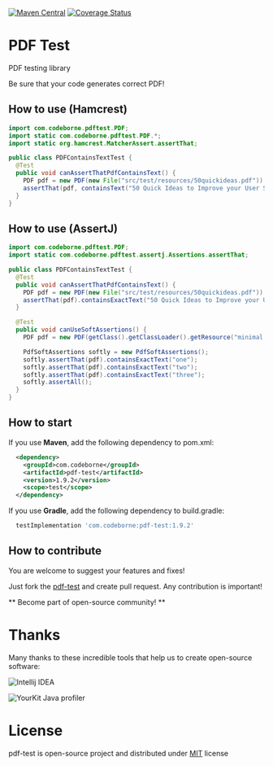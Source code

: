 [![Maven Central](https://maven-badges.herokuapp.com/maven-central/com.codeborne/pdf-test/badge.svg)](https://maven-badges.herokuapp.com/maven-central/com.codeborne/pdf-test)
[![Coverage Status](https://coveralls.io/repos/github/codeborne/pdf-test/badge.svg?branch=main)](https://coveralls.io/github/codeborne/pdf-test?branch=main)

# PDF Test
PDF testing library

Be sure that your code generates correct PDF!

## How to use (Hamcrest)

```java
import com.codeborne.pdftest.PDF;
import static com.codeborne.pdftest.PDF.*;
import static org.hamcrest.MatcherAssert.assertThat;

public class PDFContainsTextTest {
  @Test
  public void canAssertThatPdfContainsText() {
    PDF pdf = new PDF(new File("src/test/resources/50quickideas.pdf"));
    assertThat(pdf, containsText("50 Quick Ideas to Improve your User Stories"));
  }
}
```

## How to use (AssertJ)

```java
import com.codeborne.pdftest.PDF;
import static com.codeborne.pdftest.assertj.Assertions.assertThat;

public class PDFContainsTextTest {
  @Test
  public void canAssertThatPdfContainsText() {
    PDF pdf = new PDF(new File("src/test/resources/50quickideas.pdf"));
    assertThat(pdf).containsExactText("50 Quick Ideas to Improve your User Stories");
  }

  @Test
  public void canUseSoftAssertions() {
    PDF pdf = new PDF(getClass().getClassLoader().getResource("minimal.pdf"));

    PdfSoftAssertions softly = new PdfSoftAssertions();
    softly.assertThat(pdf).containsExactText("one");
    softly.assertThat(pdf).containsExactText("two");
    softly.assertThat(pdf).containsExactText("three");
    softly.assertAll();
  }
}
```


## How to start

If you use **Maven**, add the following dependency to pom.xml:

```xml
  <dependency>
    <groupId>com.codeborne</groupId>
    <artifactId>pdf-test</artifactId>
    <version>1.9.2</version>
    <scope>test</scope>
  </dependency>
```

If you use **Gradle**, add the following dependency to build.gradle:

```groovy
  testImplementation 'com.codeborne:pdf-test:1.9.2'
```

## How to contribute

You are welcome to suggest your features and fixes!

Just fork the [pdf-test](https://github.com/codeborne/pdf-test) and create pull request. 
Any contribution is important!

** Become part of open-source community! **

# Thanks

Many thanks to these incredible tools that help us to create open-source software:

![Intellij IDEA](https://cloud.google.com/tools/images/icon_IntelliJIDEA.png)

![YourKit Java profiler](https://selenide.org/images/yourkit.png)

# License
pdf-test is open-source project and distributed under [MIT](http://choosealicense.com/licenses/mit/) license
